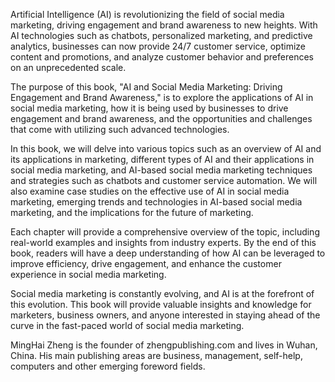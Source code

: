 
Artificial Intelligence (AI) is revolutionizing the field of social media marketing, driving engagement and brand awareness to new heights. With AI technologies such as chatbots, personalized marketing, and predictive analytics, businesses can now provide 24/7 customer service, optimize content and promotions, and analyze customer behavior and preferences on an unprecedented scale.

The purpose of this book, "AI and Social Media Marketing: Driving Engagement and Brand Awareness," is to explore the applications of AI in social media marketing, how it is being used by businesses to drive engagement and brand awareness, and the opportunities and challenges that come with utilizing such advanced technologies.

In this book, we will delve into various topics such as an overview of AI and its applications in marketing, different types of AI and their applications in social media marketing, and AI-based social media marketing techniques and strategies such as chatbots and customer service automation. We will also examine case studies on the effective use of AI in social media marketing, emerging trends and technologies in AI-based social media marketing, and the implications for the future of marketing.

Each chapter will provide a comprehensive overview of the topic, including real-world examples and insights from industry experts. By the end of this book, readers will have a deep understanding of how AI can be leveraged to improve efficiency, drive engagement, and enhance the customer experience in social media marketing.

Social media marketing is constantly evolving, and AI is at the forefront of this evolution. This book will provide valuable insights and knowledge for marketers, business owners, and anyone interested in staying ahead of the curve in the fast-paced world of social media marketing.

MingHai Zheng is the founder of zhengpublishing.com and lives in Wuhan, China. His main publishing areas are business, management, self-help, computers and other emerging foreword fields.
